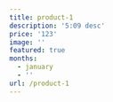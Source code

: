 ```yaml
---
title: product-1
description: '5:09 desc'
price: '123'
image: ''
featured: true
months:
  - january
  - ''
url: /product-1
---
```


